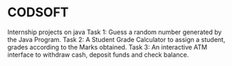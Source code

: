 # CODSOFT
Internship projects on java
Task 1: Guess a random number generated by the Java Program.
Task 2: A Student Grade Calculator to assign a student, grades according to the Marks obtained.
Task 3: An interactive ATM interface to withdraw cash, deposit funds and check balance.
